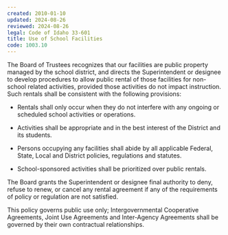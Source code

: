 ```yaml
---
created: 2010-01-10
updated: 2024-08-26
reviewed: 2024-08-26
legal: Code of Idaho 33-601
title: Use of School Facilities
code: 1003.10
---
```



The Board of Trustees recognizes that our facilities are public property managed by the school district, and directs the Superintendent or designee to develop procedures to allow public rental of those facilities for non-school related activities, provided those activities do not impact instruction. Such rentals shall be consistent with the following provisions:

- Rentals shall only occur when they do not interfere with any ongoing or scheduled school activities or operations.

- Activities shall be appropriate and in the best interest of the District and its students.

- Persons occupying any facilities shall abide by all applicable Federal, State, Local and District policies, regulations and statutes.

- School-sponsored activities shall be prioritized over public rentals.

The Board grants the Superintendent or designee final authority to deny, refuse to renew, or cancel any rental agreement if any of the requirements of policy or regulation are not satisfied.

This policy governs public use only; Intergovernmental Cooperative Agreements, Joint Use Agreements and Inter-Agency Agreements shall be governed by their own contractual relationships.

